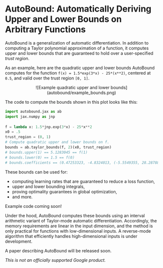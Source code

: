 # AutoBound: Automatically Deriving Upper and Lower Bounds on Arbitrary Functions

AutoBound is a generalization of automatic differentiation.  In addition to
computing a Taylor polynomial approximation of a function, it computes upper
and lower bounds that are guaranteed to hold over a user-specified
_trust region_.

As an example, here are the quadratic upper and lower bounds AutoBound computes
for the function `f(x) = 1.5*exp(3*x) - 25*(x**2)`, centered at `0.5`, and
valid over the trust region `[0, 1]`.

<p align="center">
![Example quadratic upper and lower bounds](autobound/example_bounds.png)
</p>

The code to compute the bounds shown in this plot looks like this:

```python
import autobound.jax as ab
import jax.numpy as jnp

f = lambda x: 1.5*jnp.exp(3*x) - 25*x**2
x0 = .5
trust_region = (0, 1)
# Compute quadratic upper and lower bounds on f.
bounds = ab.taylor_bounds(f, 2)(x0, trust_region)
# bounds.upper(1) == 5.1283045 == f(1)
# bounds.lower(0) == 1.5 == f(0)
# bounds.coefficients == (0.47253323, -4.8324013, (-5.5549355, 28.287888))
```

These bounds can be used for:
 * computing learning rates that are guaranteed to reduce a loss function,
 * upper and lower bounding integrals,
 * proving optimality guarantees in global optimization,
 * and more.

Example code coming soon!

Under the hood, AutoBound computes these bounds using an interval arithmetic
variant of Taylor-mode automatic differentiation.  Accordingly, the memory
requirements are linear in the input dimension, and the method is only
practical for functions with low-dimensional inputs.  A reverse-mode algorithm
that efficiently handles high-dimensional inputs is under development.

A paper describing AutoBound will be released soon.

*This is not an officially supported Google product.*
